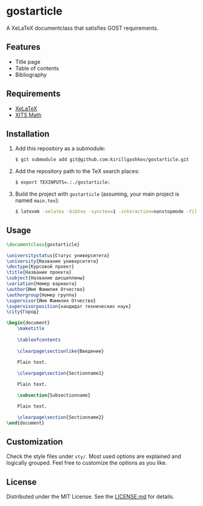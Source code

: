 # gostarticle

A XeLaTeX documentclass that satisfies GOST requirements.

## Features

- Title page
- Table of contents
- Bibliography

## Requirements

- [XeLaTeX](https://www.latex-project.org/get/)
- [XITS Math](https://github.com/alif-type/xits)

## Installation

1. Add this repository as a submodule:
	```sh
	$ git submodule add git@github.com:kirillgashkov/gostarticle.git
	```

1. Add the repository path to the TeX search places:
	```sh
	$ export TEXINPUTS=.:./gostarticle:
	```

1. Build the project with `gostarticle` (assuming, your main project is named `main.tex`):
	```sh
	$ latexmk -xelatex -bibtex -synctex=1 -interaction=nonstopmode -file-line-error -output-directory=.main main.tex
	```

## Usage

```tex
\documentclass{gostarticle}

\universitystatus{Статус университета}
\university{Название университета}
\doctype{Курсовой проект}
\title{Название проекта}
\subject{Название дисциплины}
\variation{Номер варианта}
\author{Имя Фамилия Отчество}
\authorgroup{Номер группа}
\supervisor{Имя Фамилия Отчество}
\supervisorposition{кандидат технических наук}
\city{Город}

\begin{document}
	\maketitle
	
	\tableofcontents
	
	\clearpage\sectionlike{Введение}
	
	Plain text.

	\clearpage\section{Sectionname1}

	Plain text.

	\subsection{Subsectionname}

	Plain text.

	\clearpage\section{Sectionname2}
\end{document}
```

## Customization

Check the style files under `sty/`. Most used options are explained and 
logically grouped. Feel free to customize the options as you like.

## License

Distributed under the MIT License. See the [LICENSE.md](LICENSE.md) for details.
